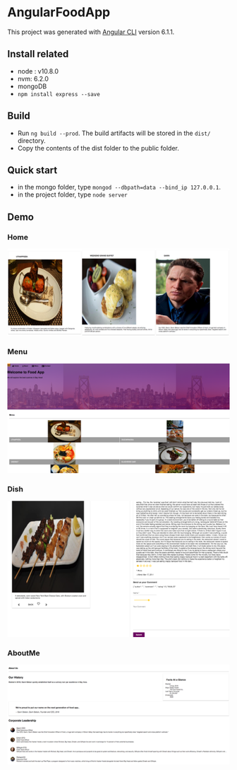 # AngularFoodApp
This project was generated with [Angular CLI](https://github.com/angular/angular-cli) version 6.1.1.

## Install related
- node : v10.8.0
- nvm: 6.2.0
- mongoDB
- `npm install express --save`

## Build
- Run `ng build --prod`. The build artifacts will be stored in the `dist/` directory.
- Copy the contents of the dist folder to the public folder.

## Quick start
- in the mongo folder, type `mongod --dbpath=data --bind_ip 127.0.0.1`.
- in the project folder, type `node server`

## Demo

### Home
![website homepage](./demo/home.png)
### Menu
![website homepage](./demo/menu.png)
### Dish
![website homepage](./demo/dish.png)
### AboutMe
![website homepage](./demo/about.png)
